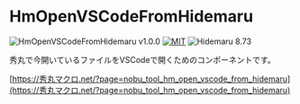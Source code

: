 # HmOpenVSCodeFromHidemaru

![HmOpenVSCodeFromHidemaru v1.0.0](https://img.shields.io/badge/HmOpenVSCodeFromHidemaru-v1.0.0-6479ff.svg)
[![MIT](https://img.shields.io/badge/license-MIT-blue.svg?style=flat)](LICENSE)
![Hidemaru 8.73](https://img.shields.io/badge/Hidemaru-v8.73-6479ff.svg)

秀丸で今開いているファイルをVSCodeで開くためのコンポーネントです。

[https://秀丸マクロ.net/?page=nobu_tool_hm_open_vscode_from_hidemaru](https://秀丸マクロ.net/?page=nobu_tool_hm_open_vscode_from_hidemaru)
